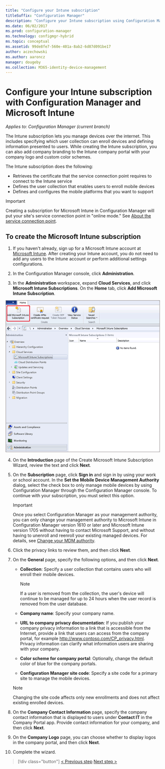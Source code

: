 ```yaml
---
title: "Configure your Intune subscription"
titleSuffix: "Configuration Manager"
description: "Configure your Intune subscription using Configuration Manager."
ms.date: 06/02/2017
ms.prod: configuration-manager
ms.technology: configmgr-hybrid
ms.topic: conceptual
ms.assetid: 99de8fe7-560e-401a-8ab2-6d87d091be17
author: aczechowski
ms.author: aaroncz
manager: dougeby
ms.collection: M365-identity-device-management
---
```

# Configure your Intune subscription with Configuration Manager and Microsoft Intune

*Applies to: Configuration Manager (current branch)*

The Intune subscription lets you manage devices over the internet. This includes specifying which user collection can enroll devices and defining information presented to users. While creating the Intune subscription, you can also add company branding to the Intune company portal with your company logo and custom color schemes.

The Intune subscription does the following:

-   Retrieves the certificate that the service connection point requires to connect to the Intune service
-   Defines the user collection that enables users to enroll mobile devices
-   Defines and configures the mobile platforms that you want to support

> [!IMPORTANT]
>  Creating a subscription for Microsoft Intune in Configuration Manager will put your site's service connection point in "online mode." See [About the service connection point](../../core/servers/deploy/configure/about-the-service-connection-point.md).

## To create the Microsoft Intune subscription

1.  If you haven't already, sign up for a Microsoft Intune account at [Microsoft Intune](https://go.microsoft.com/fwlink/?LinkID=258216).  After creating your Intune account, you do not need to add any users to the Intune account or perform additional settings configurations.

2.  In the Configuration Manager console, click **Administration**.

3.  In the **Administration** workspace, expand **Cloud Services**, and click **Microsoft Intune Subscriptions**. On the **Home** tab, click **Add Microsoft Intune Subscription**.

![Create an Intune subscription](../media/mdm-set-intune.png)

4. On the **Introduction** page of the Create Microsoft Intune Subscription Wizard, review the text and click **Next**.

5. On the **Subscription** page, click **Sign in** and sign in by using your work or school account. In the **Set the Mobile Device Management Authority** dialog, select the check box to only manage mobile devices by using Configuration Manager through the Configuration Manager console. To continue with your subscription, you must select this option.

   > [!IMPORTANT]
   >  Once you select Configuration Manager as your management authority, you can only change your management authority to Microsoft Intune in Configuration Manager version 1610 or later and Microsoft Intune version 1705 without having to contact Microsoft Support, and without having to unenroll and reenroll your existing managed devices. For details, see [Change your MDM authority](/sccm/mdm/deploy-use/change-mdm-authority).

6. Click the privacy links to review them, and then click **Next**.

7. On the **General** page, specify the following options, and then click **Next**.

   - **Collection**: Specify a user collection that contains users who will enroll their mobile devices.

     > [!NOTE]
     >  If a user is removed from the collection, the user's device will continue to be managed for up to 24 hours when the user record is removed from the user database.

   - **Company name**: Specify your company name.

   - **URL to company privacy documentation**: If you publish your company privacy information to a link that is accessible from the Internet, provide a link that users can access from the company portal, for example http://www.contoso.com/CP_privacy.html. Privacy information can clarify what information users are sharing with your company.

   - **Color scheme for company portal**: Optionally, change the default color of blue for the company portals.

   - **Configuration Manager site code**: Specify a site code for a primary site to manage the mobile devices.

   > [!NOTE]
   >  Changing the site code affects only new enrollments and does not affect existing enrolled devices.

8. On the **Company Contact Information** page, specify the company contact information that is displayed to users under **Contact IT** in the Company Portal app. Provide contact information for your company, and then click **Next**.

9. On the **Company Logo** page, you can choose whether to display logos in the company portal, and then click **Next**.

10. Complete the wizard.

> [!div class="button"]
> [< Previous step](confirm-dns.md)  [Next step >](terms-and-conditions.md)
